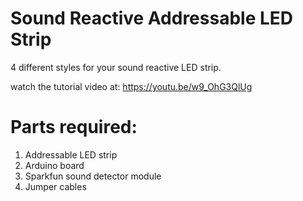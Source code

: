 # Sound Reactive Addressable LED Strip
4 different styles for your sound reactive LED strip.

watch the tutorial video at: https://youtu.be/w9_OhG3QlUg

# Parts required:
1. Addressable LED strip
2. Arduino board
3. Sparkfun sound detector module
4. Jumper cables
